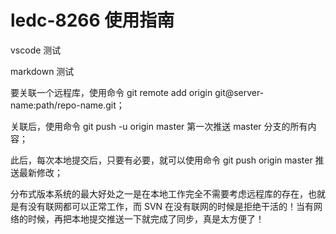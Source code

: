 # ledc-8266 使用指南

vscode 测试

markdown 测试

要关联一个远程库，使用命令 git remote add origin git@server-name:path/repo-name.git；

关联后，使用命令 git push -u origin master 第一次推送 master 分支的所有内容；

此后，每次本地提交后，只要有必要，就可以使用命令 git push origin master 推送最新修改；

分布式版本系统的最大好处之一是在本地工作完全不需要考虑远程库的存在，也就是有没有联网都可以正常工作，而 SVN 在没有联网的时候是拒绝干活的！当有网络的时候，再把本地提交推送一下就完成了同步，真是太方便了！
